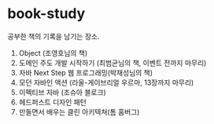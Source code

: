 # book-study
공부한 책의 기록을 남기는 장소.
1. Object (조영호님의 책)
2. 도메인 주도 개발 시작하기 (최범균님의 책, 이벤트 전까지 마무리)
3. 자바 Next Step 웹 프로그래밍(박재성님의 책)
4. 모던 자바인 액션 (라울-게이브리얼 우르마, 13장까지 마무리)
5. 이펙티브 자바 (조슈아 블로크)
6. 헤드퍼스트 디자인 패턴
7. 만들면서 배우는 클린 아키텍쳐(톰 홈버그)